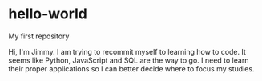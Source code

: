 # hello-world
My first repository

Hi, I'm Jimmy. I am trying to recommit myself to learning how to code. It seems like Python, JavaScript and SQL are the way to go. I need to learn their proper applications so I can better decide where to focus my studies.
